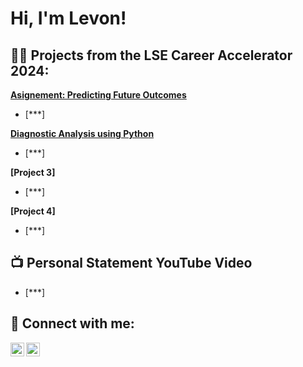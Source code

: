 <h1>Hi, I'm Levon! <br/></h1>

<h2>👨‍💻 Projects from the LSE Career Accelerator 2024:</h2>
  
<b> [Asignement: Predicting Future Outcomes](https://github.com/LWM1982/Predicting_future_outcomes) </b>
  - [***]
    
<b>[Diagnostic Analysis using Python](https://github.com/LWM1982/NHS_Diagnostic_Analysis_Python-)</b>
  - [***]
    
<b>[Project 3]</b>
  - [***]
    
<b>[Project 4]</b>
  - [***]
    
<h2>📺 Personal Statement YouTube Video</h2>

  - [***]


<h2> 🤳 Connect with me:</h2>


[<img align="left" alt="LevonMcGregor | LinkedIn" width="22px" src="https://cdn.jsdelivr.net/npm/simple-icons@v3/icons/linkedin.svg" />][linkedin]
[<img align="left" alt="JoshMadakor | Twitter" width="22px" src="https://cdn.jsdelivr.net/npm/simple-icons@v3/icons/twitter.svg" />][twitter]

[linkedin]: https://linkedin.com/in/levonmcgregor
[twitter]: https://x.com/LWM_data




<!---
LWM1982/LWM1982 is a ✨ special ✨ repository because its `README.md` (this file) appears on your GitHub profile.
You can click the Preview link to take a look at your changes.
--->
